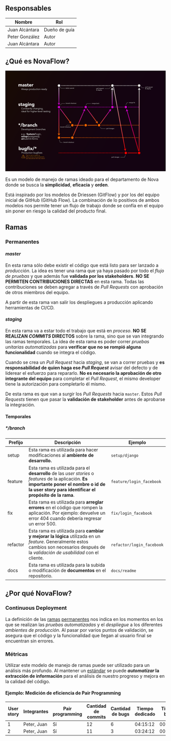 
## Responsables
| Nombre         | Rol           |
| -------------- | ------------- |
| Juan Alcántara | Dueño de guía |
| Peter González | Autor         |
| Juan Alcántara | Autor         |

## ¿Qué es NovaFlow?
![novaflow][novaflow]

Es un modelo de manejo de ramas ideado para el departamento de Nova donde se 
busca la __simplicidad__, __eficacia__ y __orden__.

Está inspirado por los modelos de Driessen (GitFlow) y por los del equipo 
inicial de GitHub (GitHub Flow). La combinación de lo positivos de ambos modelos
 nos permite tener un flujo de trabajo donde se confía en el equipo sin poner en
 riesgo la calidad del producto final.

## Ramas

### Permanentes

#### _master_

En esta rama sólo debe existir el código que está listo para ser lanzado a 
_producción_. La idea es tener una rama que ya haya pasado por todo el _flujo de
 pruebas_ y que además fue **validada por los stakeholders**.
 __NO SE PERMITEN CONTRIBUCIONES DIRECTAS__ en esta rama. Todas las 
contribuciones se deben agregar a través de _Pull Requests_ con aprobación de 
otros miembros del equipo.

A partir de esta rama van salir los despliegues a producción aplicando 
herramientas de CI/CD.

#### _staging_
En esta rama va a estar todo el trabajo que está en _proceso_. 
__NO SE REALIZAN _COMMITS_ DIRECTOS__ sobre la rama, sino que se van integrando 
las ramas temporales. La idea de esta rama es poder correr _pruebas unitarias 
automatizadas_ para **verificar que no se rompió alguna funcionalidad** cuando 
se integra el código.

Cuando se crea un _Pull Request_ hacia _staging_, se van a correr pruebas y **es
responsabilidad de quien haga ese _Pull Request_** avisar del defecto y de 
liderear el esfuerzo para repararlo. **No es necesario la aprobación de otro
integrante del equipo** para completar el _Pull Request_, el mismo developer 
tiene la autorización para completarlo él mismo.

De esta rama es que van a surgir los _Pull Requests_ hacia `master`. 
Estos _Pull Requests_ tienen que pasar la **validación de stakeholder** antes de 
aprobarse la integración.

#### Temporales
##### _*/branch_

| Prefijo | Descripción | Ejemplo |
| ------- | ----------- | ------- |
| setup   | Esta rama es utilizada para hacer modificaciones al **ambiente de desarrollo.**| `setup/django` |
| feature | Esta rama es utilizada para el **desarrollo** de las _user stories_ o _features_ de la aplicación. **Es importante poner el nombre o id de la user story para identificar el propósito de la rama**. | `feature/login_facebook` |
| fix     | Esta rama es utilizada para **arreglar errores** en el código que rompen la aplicación. Por ejemplo:  devuelve un error 404 cuando debería regresar un error 500. | `fix/login_facebook` |
| refactor    | Esta rama es utilizada para **cambiar y mejorar la lógica** utilizada en un _feature_. Generalmente estos cambios son necesarios después de la _validación de usabilidad_ con el cliente. | `refactor/login_facebook`
| docs    | Esta rama es utilizada para la subida o modificación de **documentos** en el repositorio. | `docs/readme`


## ¿Por qué NovaFlow?

### Continuous Deployment
La definición de las [ramas](#Ramas) [permanentes](#Permanentes) nos indica en 
los momentos en los que se realizan las _pruebas automatizadas_ y el 
_despliegue_ a los diferentes _ambientes de producción_. Al pasar por varios 
puntos de validación, se asegura que el código y la funcionalidad que llegan al
 usuario final se encuentran sin errores.

### Métricas
Utilizar este modelo de manejo de ramas puede ser utilizado para un análisis más
 profundo. Al mantener un [estándar](#Temporales) se puede **_automatizar_ la 
extracción de información** para el análisis de nuestro progreso y mejora en la 
calidad del código.

#### Ejemplo: Medición de eficiencia de Pair Programming
| User story  | Integrantes | Pair programming | Cantidad de commits | Cantidad de bugs | Tiempo dedicado | Tiempo bugs
|-------------|-------------|------------------|--------------------|------------------|-------------------------|----
| 1 | Peter, Juan | Sí | 12 | 6 | 04:15:12 | 00:20:54
| 2 | Peter, Juan | Sí | 11 | 3 | 03:24:12 | 00:16:20

[novaflow]: ./media/guia_nova_flow_flow.png
